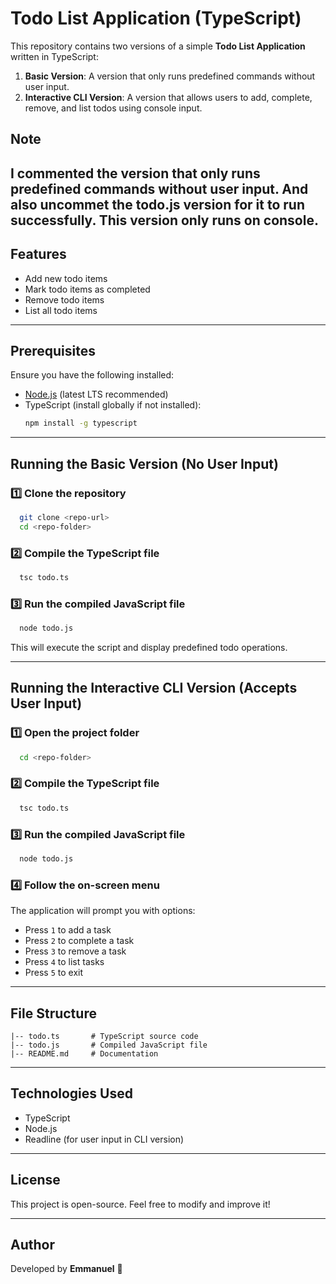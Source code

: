 # Todo List Application (TypeScript)

This repository contains two versions of a simple **Todo List Application** written in TypeScript:

1. **Basic Version**: A version that only runs predefined commands without user input.
2. **Interactive CLI Version**: A version that allows users to add, complete, remove, and list todos using console input.

## Note
I commented the version that only runs predefined commands without user input.
And also uncommet the todo.js version for it to run successfully.
This version only runs on console.
---

## Features

- Add new todo items
- Mark todo items as completed
- Remove todo items
- List all todo items

---

## Prerequisites

Ensure you have the following installed:

- [Node.js](https://nodejs.org/) (latest LTS recommended)
- TypeScript (install globally if not installed):
  ```sh
  npm install -g typescript
  ```

---

## Running the **Basic Version** (No User Input)

### 1️⃣ Clone the repository
```sh
  git clone <repo-url>
  cd <repo-folder>
```

### 2️⃣ Compile the TypeScript file
```sh
  tsc todo.ts
```

### 3️⃣ Run the compiled JavaScript file
```sh
  node todo.js
```

This will execute the script and display predefined todo operations.

---

## Running the **Interactive CLI Version** (Accepts User Input)

### 1️⃣ Open the project folder
```sh
  cd <repo-folder>
```

### 2️⃣ Compile the TypeScript file
```sh
  tsc todo.ts
```

### 3️⃣ Run the compiled JavaScript file
```sh
  node todo.js
```

### 4️⃣ Follow the on-screen menu
The application will prompt you with options:
- Press `1` to add a task
- Press `2` to complete a task
- Press `3` to remove a task
- Press `4` to list tasks
- Press `5` to exit

---

## File Structure
```
|-- todo.ts       # TypeScript source code
|-- todo.js       # Compiled JavaScript file
|-- README.md     # Documentation
```

---

## Technologies Used
- TypeScript
- Node.js
- Readline (for user input in CLI version)

---

## License
This project is open-source. Feel free to modify and improve it!

---

## Author
Developed by **Emmanuel** 🚀

